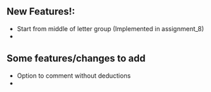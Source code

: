 New Features!:
-----------------------------------------
- Start from middle of letter group (Implemented in assignment_8)
- 

Some features/changes to add
-----------------------------------------
- Option to comment without deductions
- 
